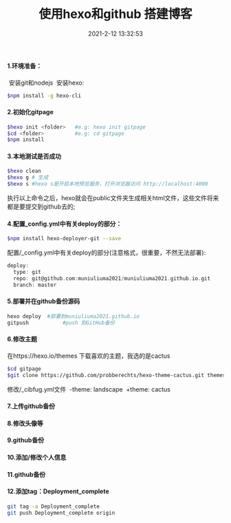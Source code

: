 ﻿---
title: 使用hexo和github 搭建博客
date: 2021-2-12 13:32:53
tags:
- Skill
---

#### 1.环境准备：

​    安装git和nodejs
​    安装hexo: 

``` bash
$npm install -g hexo-cli
```



#### 2.初始化gitpage

``` bash
​$hexo init <folder>   #e.g: hexo init gitpage
​$cd <folder>          #e.g: cd gitpage
​$npm install
```

#### 3.本地测试是否成功

``` bash
​$hexo clean
​$hexo g # 生成
​$hexo s #hexo s是开启本地预览服务，打开浏览器访问 http://localhost:4000
``` 
执行以上命令之后，hexo就会在public文件夹生成相关html文件，这些文件将来都是要提交到github去的;

#### 4.配置_config.yml中有关deploy的部分：

``` bash
$npm install hexo-deployer-git --save
``` 
配置/_config.yml中有关deploy的部分(注意格式，很重要，不然无法部署):
```c
deploy:
  type: git
  repo: git@github.com:muniuliuma2021/muniuliuma2021.github.io.git
  branch: master
```

#### 5.部署并在github备份源码

``` bash
​hexo deploy  #部署到muniuliuma2021.github.io
​gitpush           #push 到GitHub备份
``` 

#### 6.修改主题

​在https://hexo.io/themes 下载喜欢的主题，我选的是cactus
``` bash
​$cd gitpage
​$git clone https://github.com/probberechts/hexo-theme-cactus.git themes/cactus
```
​修改/_cibfug.yml文件
​   -theme: landscape
​   +theme: cactus

#### 7.上传github备份

#### 8.修改头像等

#### 9.github备份

#### 10.添加/修改个人信息

#### 11.github备份

#### 12.添加tag：Deployment_complete
``` bash
git tag -a Deployment_complete
git push Deployment_complete origin
``` 